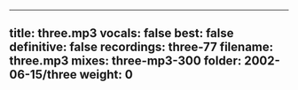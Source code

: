 
---
title: three.mp3
vocals: false
best: false
definitive: false
recordings: three-77
filename: three.mp3
mixes: three-mp3-300
folder: 2002-06-15/three
weight: 0
---

